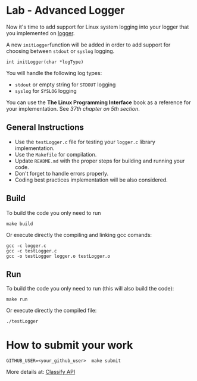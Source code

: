 Lab  - Advanced Logger
======================

Now it's time to add support for Linux system logging into your logger that you implemented on [logger](https://github.com/CodersSquad/ap-labs/tree/master/labs/logger).

A new `initLogger`function will be added in order to add support for choosing between `stdout` or `syslog` logging.

```
int initLogger(char *logType)
```

You will handle the following log types:
- `stdout` or empty string for `STDOUT` logging
- `syslog` for `SYSLOG` logging

You can use the **The Linux Programming Interface** book as a reference for your implementation. See *37th chapter on 5th section*.

General Instructions
--------------------
- Use the `testLogger.c` file for testing your `logger.c` library implementation.
- Use the `Makefile` for compilation.
- Update `README.md` with the proper steps for building and running your code.
- Don't forget to handle errors properly.
- Coding best practices implementation will be also considered.

Build
-----

To build the code you only need to run

```
make build
```

Or execute directly the compiling and linking gcc comands:

```
gcc -c logger.c
gcc -c testLogger.c 
gcc -o testLogger logger.o testLogger.o
```

Run
---

To build the code you only need to run (this will also build the code):

```
make run
```

Or execute directly the compiled file:

```
./testLogger
```


How to submit your work
=======================
```
GITHUB_USER=<your_github_user>  make submit
```
More details at: [Classify API](../../classify.md)
